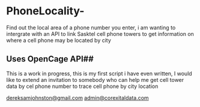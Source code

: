 # PhoneLocality-
Find out the local area of a phone number you enter, i am wanting to intergrate with an API to link Sasktel cell phone towers to get information on where a cell phone may be located by city


## Uses OpenCage API##

This is a work in progress, this is my first script i have even written, I would like to extend an invitation to somebody who can help me get cell tower data by cel phone number to trace cell phone by city location

dereksamjohnston@gmail.com
admin@corexitaldata.com
